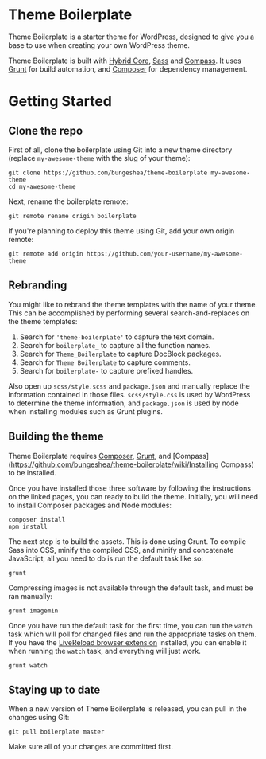 # Theme Boilerplate

Theme Boilerplate is a starter theme for WordPress, designed to give you a base to use when creating your own WordPress theme.

Theme Boilerplate is built with [Hybrid Core](https://github.com/justintadlock/hybrid-core), [Sass](http://sass-lang.com) and [Compass](http://compass-style.com). It uses [Grunt](http://gruntjs.com) for build automation, and [Composer](http://getcomposer.org) for dependency management.

# Getting Started

## Clone the repo

First of all, clone the boilerplate using Git into a new theme directory (replace `my-awesome-theme` with the slug of your theme):

	git clone https://github.com/bungeshea/theme-boilerplate my-awesome-theme
	cd my-awesome-theme

Next, rename the boilerplate remote:

	git remote rename origin boilerplate

If you're planning to deploy this theme using Git, add your own origin remote:

	git remote add origin https://github.com/your-username/my-awesome-theme

## Rebranding

You might like to rebrand the theme templates with the name of your theme. This can be accomplished by performing several search-and-replaces on the theme templates:

1. Search for `'theme-boilerplate'` to capture the text domain.
2. Search for `boilerplate_` to capture all the function names.
3. Search for `Theme_Boilerplate` to capture DocBlock packages.
4. Search for `Theme Boilerplate` to capture comments.
5. Search for `boilerplate-` to capture prefixed handles.

Also open up `scss/style.scss` and `package.json` and manually replace the information contained in those files. `scss/style.css` is used by WordPress to determine the theme information, and `package.json` is used by node when installing modules such as Grunt plugins.

## Building the theme

Theme Boilerplate requires [Composer](http://getcomposer.org/download/), [Grunt](http://gruntjs.com/getting-started), and [Compass](https://github.com/bungeshea/theme-boilerplate/wiki/Installing Compass) to be installed.

Once you have installed those three software by following the instructions on the linked pages, you can ready to build the theme. Initially, you will need to install Composer packages and Node modules:

	composer install
	npm install

The next step is to build the assets. This is done using Grunt. To compile Sass into CSS, minify the compiled CSS, and minify and concatenate JavaScript, all you need to do is run the default task like so:

	grunt

Compressing images is not available through the default task, and must be ran manually:

	grunt imagemin

Once you have run the default task for the first time, you can run the `watch` task which will poll for changed files and run the appropriate tasks on them. If you have the [LiveReload browser extension](http://go.livereload.com/extensions) installed, you can enable it when running the `watch` task, and everything will just work.

	grunt watch

## Staying up to date

When a new version of Theme Boilerplate is released, you can pull in the changes using Git:

	git pull boilerplate master

Make sure all of your changes are committed first.
